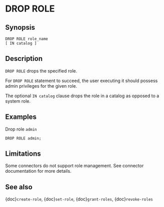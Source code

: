 # DROP ROLE

## Synopsis

```text
DROP ROLE role_name
[ IN catalog ]
```

## Description

`DROP ROLE` drops the specified role.

For `DROP ROLE` statement to succeed, the user executing it should possess
admin privileges for the given role.

The optional `IN catalog` clause drops the role in a catalog as opposed
to a system role.

## Examples

Drop role `admin`

```
DROP ROLE admin;
```

## Limitations

Some connectors do not support role management.
See connector documentation for more details.

## See also

{doc}`create-role`, {doc}`set-role`, {doc}`grant-roles`, {doc}`revoke-roles`
